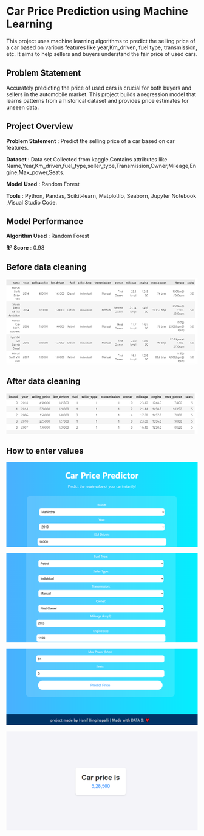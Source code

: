 # Car Price Prediction using Machine Learning

This project uses machine learning algorithms to predict the selling price of a car based on various features like year,Km_driven, fuel type, transmission, etc. It aims to help sellers and buyers understand the fair price of used cars.

## Problem Statement

Accurately predicting the price of used cars is crucial for both buyers and sellers in the automobile market. This project builds a regression model that learns patterns from a historical dataset and provides price estimates for unseen data.

## Project Overview

**Problem Statement** : Predict the selling price of a car based on car features.

**Dataset**           : Data set Collected from kaggle.Contains attributes like Name,Year,Km_driven,fuel_type,seller_type,Transmission,Owner,Mileage,Engine,Max_power,Seats.

**Model Used**        : Random Forest

**Tools**             : Python, Pandas, Scikit-learn, Matplotlib, Seaborn, Jupyter Notebook ,Visual Studio Code.

## Model Performance

**Algorithm Used** : Random Forest

**R² Score**       : 0.98

## Before data cleaning

![Alt text](https://github.com/Hanif-003/car-price-prediction/blob/master/before_cleaning.png?raw=true)

## After data cleaning

![Alt text](https://github.com/Hanif-003/car-price-prediction/blob/master/After_cleaning.png?raw=true)

## How to enter values

![Alt text](https://github.com/Hanif-003/car-price-prediction/blob/master/1.png?raw=true)

![Alt text](https://github.com/Hanif-003/car-price-prediction/blob/master/2.png?raw=true)

![Alt text](https://github.com/Hanif-003/car-price-prediction/blob/master/3.png?raw=true)

![Alt text](https://github.com/Hanif-003/car-price-prediction/blob/master/output.png?raw=true)

